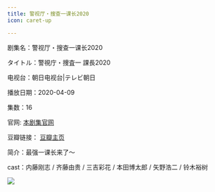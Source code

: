 ```yaml
---
title: 警视厅・搜查一课长2020
icon: caret-up

---
```


剧集名：警视厅・搜查一课长2020

タイトル：警視庁・捜査一 課長2020

电视台：朝日电视台|テレビ朝日

播放日期：2020-04-09

集数：16

官网: [本剧集官网](https://www.tv-asahi.co.jp/ichikacho2020/)

豆瓣链接： [豆瓣主页](https://movie.douban.com/subject/35029754/)


简介：最强一课长来了～ ​​​

cast：内藤刚志 / 齐藤由贵 / 三吉彩花 / 本田博太郎 / 矢野浩二 / 铃木裕树

![](https://listpic.tsgsanjiao.com/2020/2020ykz2020.jpg)
